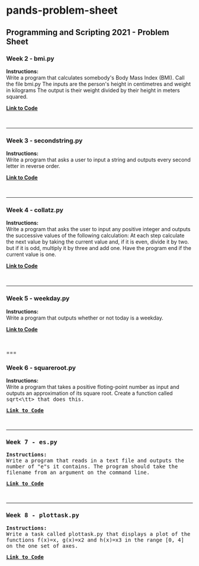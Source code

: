 # pands-problem-sheet
## Programming and Scripting 2021 - Problem Sheet

### Week 2 - bmi.py
**Instructions:**  
    Write a program that calculates somebody's Body Mass Index (BMI). Call the file bmi.py
        The inputs are the person's height in centimetres and weight in kilograms
        The output is their weight divided by their height in meters squared. 

[**Link to Code**](/https://github.com/ssteffens/pands-problem-sheet/blob/main/bmi.py/)

<br />

---
### Week 3 - secondstring.py
**Instructions:**  
    Write a program that asks a user to input a string and outputs every second letter in reverse order.

[**Link to Code**](/tbc/)

<br />

---
### Week 4 - collatz.py
**Instructions:**  
    Write a program that asks the user to input any positive integer and outputs the successive values of the following calculation: 
        At each step calculate the next value by taking the current value and, if it is even, divide it by two. but if it is odd, multiply it by three and add one. 
        Have the program end if the current value is one. 

[**Link to Code**](/tbc/)

<br />

---
### Week 5 - weekday.py
**Instructions:**  
    Write a program that outputs whether or not today is a weekday. 

[**Link to Code**](/tbc/)

<br />

===
### Week 6 - squareroot.py
**Instructions:**  
    Write a program that takes a positive floting-point number as input and outputs an approximation of its square root. 
    Create a function called <tt>sqrt<\tt> that does this. 

[**Link to Code**](/tbc/)

<br />

---
### Week 7 - es.py
**Instructions:**  
    Write a program that reads in a text file and outputs the number of "e"s it contains. 
    The program should take the filename from an argument on the command line. 

[**Link to Code**](/tbc/)

<br />

---
### Week 8 - plottask.py
**Instructions:**  
    Write a task called plottask.py that displays a plot of the functions f(x)=x, g(x)=x2 and h(x)=x3 in the range [0, 4] on the one set of axes. 

[**Link to Code**](/tbc/)